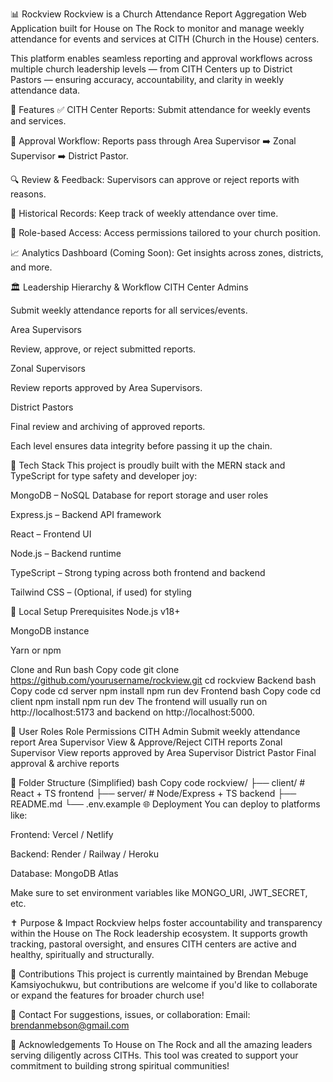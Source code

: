 📊 Rockview
Rockview is a Church Attendance Report Aggregation Web Application built for House on The Rock to monitor and manage weekly attendance for events and services at CITH (Church in the House) centers.

This platform enables seamless reporting and approval workflows across multiple church leadership levels — from CITH Centers up to District Pastors — ensuring accuracy, accountability, and clarity in weekly attendance data.

🚀 Features
✅ CITH Center Reports: Submit attendance for weekly events and services.

🔄 Approval Workflow: Reports pass through Area Supervisor ➡️ Zonal Supervisor ➡️ District Pastor.

🔍 Review & Feedback: Supervisors can approve or reject reports with reasons.

🧾 Historical Records: Keep track of weekly attendance over time.

🔐 Role-based Access: Access permissions tailored to your church position.

📈 Analytics Dashboard (Coming Soon): Get insights across zones, districts, and more.

🏛️ Leadership Hierarchy & Workflow
CITH Center Admins

Submit weekly attendance reports for all services/events.

Area Supervisors

Review, approve, or reject submitted reports.

Zonal Supervisors

Review reports approved by Area Supervisors.

District Pastors

Final review and archiving of approved reports.

Each level ensures data integrity before passing it up the chain.

🧰 Tech Stack
This project is proudly built with the MERN stack and TypeScript for type safety and developer joy:

MongoDB – NoSQL Database for report storage and user roles

Express.js – Backend API framework

React – Frontend UI

Node.js – Backend runtime

TypeScript – Strong typing across both frontend and backend

Tailwind CSS – (Optional, if used) for styling

🧪 Local Setup
Prerequisites
Node.js v18+

MongoDB instance

Yarn or npm

Clone and Run
bash
Copy code
git clone https://github.com/yourusername/rockview.git
cd rockview
Backend
bash
Copy code
cd server
npm install
npm run dev
Frontend
bash
Copy code
cd client
npm install
npm run dev
The frontend will usually run on http://localhost:5173 and backend on http://localhost:5000.

🔐 User Roles
Role	Permissions
CITH Admin	Submit weekly attendance report
Area Supervisor	View & Approve/Reject CITH reports
Zonal Supervisor	View reports approved by Area Supervisor
District Pastor	Final approval & archive reports

📂 Folder Structure (Simplified)
bash
Copy code
rockview/
├── client/               # React + TS frontend
├── server/               # Node/Express + TS backend
├── README.md
└── .env.example
🌐 Deployment
You can deploy to platforms like:

Frontend: Vercel / Netlify

Backend: Render / Railway / Heroku

Database: MongoDB Atlas

Make sure to set environment variables like MONGO_URI, JWT_SECRET, etc.

✝️ Purpose & Impact
Rockview helps foster accountability and transparency within the House on The Rock leadership ecosystem. It supports growth tracking, pastoral oversight, and ensures CITH centers are active and healthy, spiritually and structurally.

🤝 Contributions
This project is currently maintained by Brendan Mebuge Kamsiyochukwu, but contributions are welcome if you'd like to collaborate or expand the features for broader church use!

📧 Contact
For suggestions, issues, or collaboration:
Email: brendanmebson@gmail.com

🙏 Acknowledgements
To House on The Rock and all the amazing leaders serving diligently across CITHs. This tool was created to support your commitment to building strong spiritual communities!
